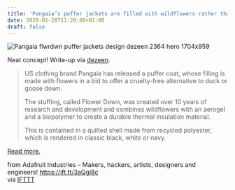 ```yaml
---
title: 'Pangaia’s puffer jackets are filled with wildflowers rather than down'
date: 2020-01-28T11:20:00+01:00
draft: false
---
```


![Pangaia flwrdwn puffer jackets design dezeen 2364 hero 1704x959](https://cdn-blog.adafruit.com/uploads/2020/01/pangaia-flwrdwn-puffer-jackets-design_dezeen_2364_hero-1704x959-1.jpg "pangaia-flwrdwn-puffer-jackets-design_dezeen_2364_hero-1704x959.jpg")

Neat concept! Write-up via [dezeen](https://www.dezeen.com/2020/01/21/pangaia-flwrdwn-puffer-jackets-wildflower/).

> US clothing brand Pangaia has released a puffer coat, whose filling is made with flowers in a bid to offer a cruelty-free alternative to duck or goose down.
> 
> The stuffing, called Flower Down, was created over 10 years of research and development and combines wildflowers with an aerogel and a biopolymer to create a durable thermal insulation material.
> 
> This is contained in a quilted shell made from recycled polyester, which is rendered in classic black, white or navy.

[Read more.](https://www.dezeen.com/2020/01/21/pangaia-flwrdwn-puffer-jackets-wildflower/)

  
  
from Adafruit Industries – Makers, hackers, artists, designers and engineers! https://ift.tt/3aQgi8c  
via [IFTTT](https://ifttt.com/?ref=da&site=blogger)